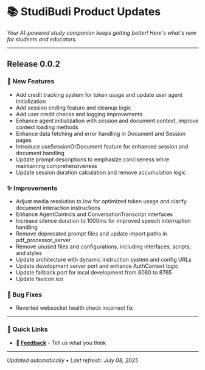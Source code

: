 # 📚 StudiBudi Product Updates

*Your AI-powered study companion keeps getting better! Here's what's new for students and educators.*

---

## Release 0.0.2

### 🚀 New Features

- Add credit tracking system for token usage and update user agent initialization
- Add session ending feature and cleanup logic
- Add user credit checks and logging improvements
- Enhance agent initialization with session and document context, improve context loading methods
- Enhance data fetching and error handling in Document and Session pages
- Introduce useSessionOrDocument feature for enhanced session and document handling
- Update prompt descriptions to emphasize conciseness while maintaining comprehensiveness
- Update session duration calculation and remove accumulation logic

### ✨ Improvements

- Adjust media resolution to low for optimized token usage and clarify document interaction instructions
- Enhance AgentControls and ConversationTranscript interfaces
- Increase silence duration to 1000ms for improved speech interruption handling
- Remove deprecated prompt files and update import paths in pdf_processor_server
- Remove unused files and configurations, including interfaces, scripts, and styles
- Update architecture with dynamic instruction system and config URLs
- Update development server port and enhance AuthContext logic
- Update fallback port for local development from 8080 to 8765
- Update favicon.ico

### 🐛 Bug Fixes

- Reverted websocket health check incorrect fix

---

### 🔗 Quick Links
- **📧 [Feedback](mailto:feedback@studibudi.com)** - Tell us what you think

---

*Updated automatically • Last refresh: July 08, 2025*